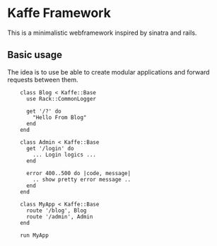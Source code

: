 # Kaffe Framework
This is a minimalistic webframework inspired by sinatra and 
rails.

## Basic usage
The idea is to use be able to create modular applications and
forward requests between them.

        class Blog < Kaffe::Base
          use Rack::CommonLogger

          get '/?' do
            "Hello From Blog"            
          end
        end

        class Admin < Kaffe::Base
          get '/login' do
            ... Login logics ...
          end

          error 400..500 do |code, message|
            .. show pretty error message ..
          end
        end

        class MyApp < Kaffe::Base
          route '/blog', Blog
          route '/admin', Admin
        end

        run MyApp
